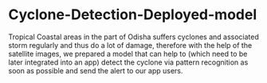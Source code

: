 # Cyclone-Detection-Deployed-model

Tropical Coastal areas in the part of Odisha suffers cyclones and associated storm regularly and thus do a lot of damage, therefore with the help of the satellite images, we prepared a model that can help to (which need to be later integrated into an app) detect the cyclone via pattern recognition as soon as possible and send the alert to our app users. 
